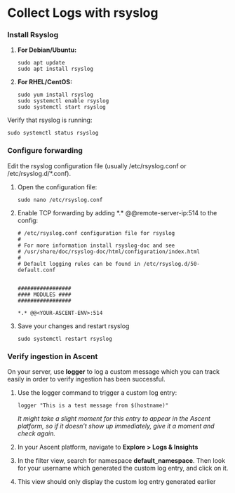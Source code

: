 # Collect Logs with rsyslog

### Install Rsyslog

1.  **For Debian/Ubuntu:**

    ```
    sudo apt update
    sudo apt install rsyslog
    ```
2.  **For RHEL/CentOS:**

    ```
    sudo yum install rsyslog
    sudo systemctl enable rsyslog
    sudo systemctl start rsyslog
    ```

Verify that rsyslog is running:

```
sudo systemctl status rsyslog
```

### Configure forwarding

Edit the rsyslog configuration file (usually /etc/rsyslog.conf or /etc/rsyslog.d/\*.conf).

1.  Open the configuration file:

    ```
    sudo nano /etc/rsyslog.conf
    ```
2.  Enable TCP forwarding by adding \*.\* @@remote-server-ip:514 to the config:

    ```
    # /etc/rsyslog.conf configuration file for rsyslog
    #
    # For more information install rsyslog-doc and see
    # /usr/share/doc/rsyslog-doc/html/configuration/index.html
    #
    # Default logging rules can be found in /etc/rsyslog.d/50-default.conf


    #################
    #### MODULES ####
    #################

    *.* @@<YOUR-ASCENT-ENV>:514
    ```
3.  Save your changes and restart rsyslog

    ```
    sudo systemctl restart rsyslog
    ```

### Verify ingestion in Ascent

On your server, use **logger** to log a custom message which you can track easily in order to verify ingestion has been successful.

1.  Use the logger command to trigger a custom log entry:

    ```
    logger "This is a test message from $(hostname)"
    ```

    _It might take a slight moment for this entry to appear in the Ascent platform, so if it doesn’t show up immediately, give it a moment and check again._
2. In your Ascent platform, navigate to **Explore > Logs & Insights**
3. In the filter view, search for namespace **default\_namespace**. Then look for your username which generated the custom log entry, and click on it.
4. This view should only display the custom log entry generated earlier
